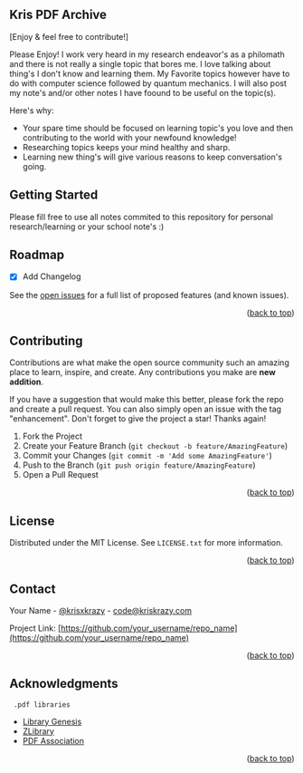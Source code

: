 ## Kris PDF Archive 
[Enjoy & feel free to contribute!]

Please Enjoy! I work very heard in my research endeavor's as a philomath and there is not really a single topic that bores me. I love talking about thing's I don't know and learning them. My Favorite topics however have to do with computer science followed by quantum mechanics. I will also post my note's and/or other notes I have foound to be useful on the topic(s). 

Here's why:
* Your spare time should be focused on learning topic's you love and then contributing to the world with your newfound knowledge!
* Researching topics keeps your mind healthy and sharp. 
* Learning new thing's will give various reasons to keep conversation's going. 


<!-- GETTING STARTED -->
## Getting Started

Please fill free to use all notes commited to this repository for personal research/learning or your school note's :)

<!-- ROADMAP -->
## Roadmap

- [x] Add Changelog

See the [open issues](https://github.com/othneildrew/Best-README-Template/issues) for a full list of proposed features (and known issues).

<p align="right">(<a href="#top">back to top</a>)</p>



<!-- CONTRIBUTING -->
## Contributing

Contributions are what make the open source community such an amazing place to learn, inspire, and create. Any contributions you make are **new addition**.

If you have a suggestion that would make this better, please fork the repo and create a pull request. You can also simply open an issue with the tag "enhancement".
Don't forget to give the project a star! Thanks again!

1. Fork the Project
2. Create your Feature Branch (`git checkout -b feature/AmazingFeature`)
3. Commit your Changes (`git commit -m 'Add some AmazingFeature'`)
4. Push to the Branch (`git push origin feature/AmazingFeature`)
5. Open a Pull Request

<p align="right">(<a href="#top">back to top</a>)</p>



<!-- LICENSE -->
## License

Distributed under the MIT License. See `LICENSE.txt` for more information.

<p align="right">(<a href="#top">back to top</a>)</p>



<!-- CONTACT -->
## Contact

Your Name - [@krisxkrazy](https://twitter.com/krisxkrazy) - code@kriskrazy.com

Project Link: [https://github.com/your_username/repo_name](https://github.com/your_username/repo_name)

<p align="right">(<a href="#top">back to top</a>)</p>



<!-- ACKNOWLEDGMENTS -->
## Acknowledgments

     .pdf libraries

* [Library Genesis](http://libgen.li/)
* [ZLibrary](https://z-lib.org/)
* [PDF Association](https://www.pdfa.org/product/adobe-pdf-library/)

<p align="right">(<a href="#top">back to top</a>)</p>

